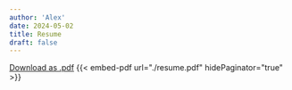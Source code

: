 ```yaml
---
author: 'Alex'
date: 2024-05-02
title: Resume
draft: false
---
```


[Download as .pdf](/resume.pdf)
{{< embed-pdf url="./resume.pdf" hidePaginator="true" >}}

